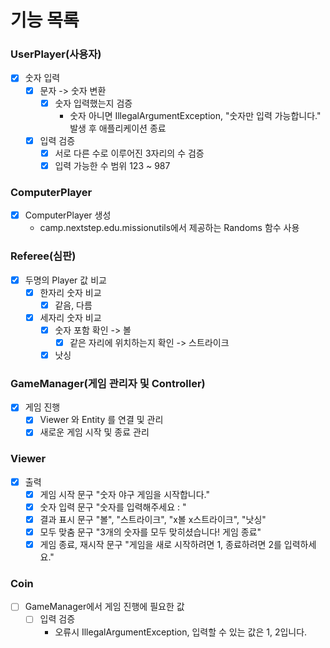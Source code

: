 # 기능 목록

### UserPlayer(사용자)
- [x] 숫자 입력
  - [x] 문자 -> 숫자 변환
    - [x] 숫자 입력했는지 검증
      - 숫자 아니면 IllegalArgumentException, "숫자만 입력 가능합니다." 발생 후 애플리케이션 종료
  - [x] 입력 검증
    - [x] 서로 다른 수로 이루어진 3자리의 수 검증
    - [x] 입력 가능한 수 범위 123 ~ 987

### ComputerPlayer
- [x] ComputerPlayer 생성
  -  camp.nextstep.edu.missionutils에서 제공하는 Randoms 함수 사용

### Referee(심판)
- [x] 두명의 Player 값 비교
  - [x] 한자리 숫자 비교
    - [x] 같음, 다름
  - [x] 세자리 숫자 비교
    - [x] 숫자 포함 확인 -> 볼
      - [x] 같은 자리에 위치하는지 확인 -> 스트라이크
    - [x] 낫싱

### GameManager(게임 관리자 및 Controller)
- [x] 게임 진행
  - [x] Viewer 와 Entity 를 연결 및 관리
  - [x] 새로운 게임 시작 및 종료 관리

### Viewer
- [x] 출력
  - [x] 게임 시작 문구 "숫자 야구 게임을 시작합니다."
  - [x] 숫자 입력 문구 "숫자를 입력해주세요 : "
  - [x] 결과 표시 문구 "볼", "스트라이크", "x볼 x스트라이크", "낫싱"
  - [x] 모두 맞춤 문구 "3개의 숫자를 모두 맞히셨습니다! 게임 종료"
  - [x] 게임 종료, 재시작 문구 "게임을 새로 시작하려면 1, 종료하려면 2를 입력하세요."

### Coin
- [ ] GameManager에서 게임 진행에 필요한 값
  - [ ] 입력 검증 
    - 오류시 IllegalArgumentException, 입력할 수 있는 값은 1, 2입니다.
